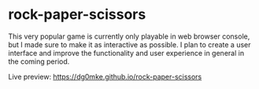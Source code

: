 # rock-paper-scissors
This very popular game is currently only playable in web browser console, but I made sure to make it as interactive as possible. I plan to create a user interface and improve the functionality and user experience in general in the coming period.

Live preview: https://dg0mke.github.io/rock-paper-scissors